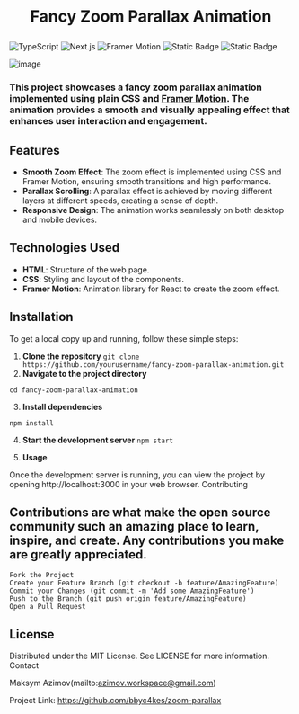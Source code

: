 
# <p align="center">Fancy Zoom Parallax Animation</p>

![TypeScript](https://img.shields.io/badge/TypeScript-3178C6?style=for-the-badge&logo=typescript&labelColor=black&color=3178C6)
![Next.js](https://img.shields.io/badge/Next.js-000000?style=for-the-badge&logo=next.js&labelColor=000000&color=white)
![Framer Motion](https://img.shields.io/badge/Framer_Motion-0055FF?style=for-the-badge&logo=framer&labelColor=black&color=0055FF)
![Static Badge](https://img.shields.io/badge/Sass-FFFFFF?style=for-the-badge&logo=Sass&labelColor=black&color=rgb(204%2C%20102%2C%20153))
![Static Badge](https://img.shields.io/badge/Lenis-FFFFFF?style=for-the-badge&logo=Lenis&labelColor=black&color=rgb(191%2C%2079%2C%20116))

![image](https://github.com/bbyc4kes/zoom-parallax/assets/153362892/8456513d-0d14-4a22-abb3-3ebe34a58b93)

### This project showcases a fancy zoom parallax animation implemented using plain CSS and [Framer Motion](https://www.framer.com/motion/). The animation provides a smooth and visually appealing effect that enhances user interaction and engagement.


## Features

- **Smooth Zoom Effect**: The zoom effect is implemented using CSS and Framer Motion, ensuring smooth transitions and high performance.
- **Parallax Scrolling**: A parallax effect is achieved by moving different layers at different speeds, creating a sense of depth.
- **Responsive Design**: The animation works seamlessly on both desktop and mobile devices.

## Technologies Used

- **HTML**: Structure of the web page.
- **CSS**: Styling and layout of the components.
- **Framer Motion**: Animation library for React to create the zoom effect.

## Installation

To get a local copy up and running, follow these simple steps:

1. **Clone the repository**
   ```git clone https://github.com/yourusername/fancy-zoom-parallax-animation.git```
2. **Navigate to the project directory**

```cd fancy-zoom-parallax-animation```

3. **Install dependencies**

```npm install```

4. **Start the development server**
    ```npm start```

5. **Usage**

Once the development server is running, you can view the project by opening http://localhost:3000 in your web browser.
Contributing

## Contributions are what make the open source community such an amazing place to learn, inspire, and create. Any contributions you make are greatly appreciated.

    Fork the Project
    Create your Feature Branch (git checkout -b feature/AmazingFeature)
    Commit your Changes (git commit -m 'Add some AmazingFeature')
    Push to the Branch (git push origin feature/AmazingFeature)
    Open a Pull Request

## License

Distributed under the MIT License. See LICENSE for more information.
Contact

Maksym Azimov(mailto:azimov.workspace@gmail.com)

Project Link: https://github.com/bbyc4kes/zoom-parallax
